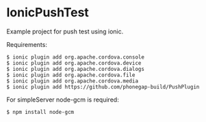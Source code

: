 # IonicPushTest
Example project for push test using ionic.

Requirements:

	$ ionic plugin add org.apache.cordova.console
	$ ionic plugin add org.apache.cordova.device
	$ ionic plugin add org.apache.cordova.dialogs
	$ ionic plugin add org.apache.cordova.file
	$ ionic plugin add org.apache.cordova.media
	$ ionic plugin add https://github.com/phonegap-build/PushPlugin


For simpleServer node-gcm is required:

	$ npm install node-gcm
